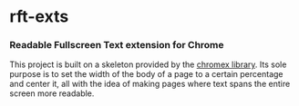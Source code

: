 # rft-exts

### Readable Fullscreen Text extension for Chrome

This project is built on a skeleton provided by the [chromex library](https://github.com/binaryage/chromex).
Its sole purpose is to set the width of the body of a page to a certain percentage and center it,
all with the idea of making pages where text spans the entire screen more readable.
